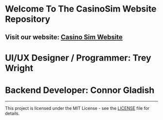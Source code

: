 # Welcome To The CasinoSim Website Repository

## **Visit our website: [Casino Sim Website](https://treywright03.github.io/CasinoSim/)**

 # UI/UX Designer / Programmer: Trey Wright

 # Backend Developer: Connor Gladish

---

This project is licensed under the MIT License - see the [LICENSE](LICENSE) file for details.
